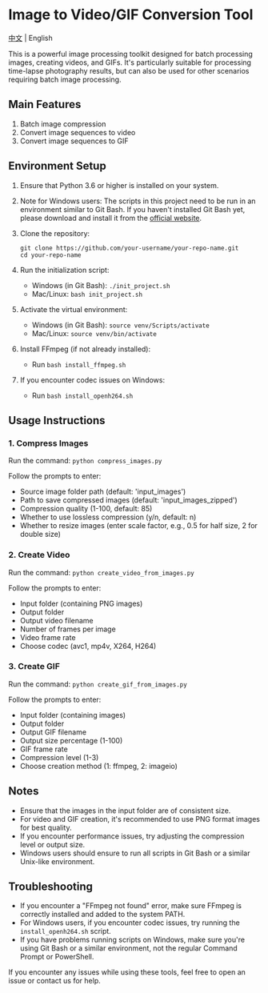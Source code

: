 # Image to Video/GIF Conversion Tool

[中文](README.md) | English

This is a powerful image processing toolkit designed for batch processing images, creating videos, and GIFs. It's particularly suitable for processing time-lapse photography results, but can also be used for other scenarios requiring batch image processing.

## Main Features

1. Batch image compression
2. Convert image sequences to video
3. Convert image sequences to GIF

## Environment Setup

1. Ensure that Python 3.6 or higher is installed on your system.

2. Note for Windows users: The scripts in this project need to be run in an environment similar to Git Bash. If you haven't installed Git Bash yet, please download and install it from the [official website](https://git-scm.com/download/win).

3. Clone the repository:
   ```
   git clone https://github.com/your-username/your-repo-name.git
   cd your-repo-name
   ```

4. Run the initialization script:
   - Windows (in Git Bash): `./init_project.sh`
   - Mac/Linux: `bash init_project.sh`

5. Activate the virtual environment:
   - Windows (in Git Bash): `source venv/Scripts/activate`
   - Mac/Linux: `source venv/bin/activate`

6. Install FFmpeg (if not already installed):
   - Run `bash install_ffmpeg.sh`

7. If you encounter codec issues on Windows:
   - Run `bash install_openh264.sh`

## Usage Instructions

### 1. Compress Images

Run the command: `python compress_images.py`

Follow the prompts to enter:
- Source image folder path (default: 'input_images')
- Path to save compressed images (default: 'input_images_zipped')
- Compression quality (1-100, default: 85)
- Whether to use lossless compression (y/n, default: n)
- Whether to resize images (enter scale factor, e.g., 0.5 for half size, 2 for double size)

### 2. Create Video

Run the command: `python create_video_from_images.py`

Follow the prompts to enter:
- Input folder (containing PNG images)
- Output folder
- Output video filename
- Number of frames per image
- Video frame rate
- Choose codec (avc1, mp4v, X264, H264)

### 3. Create GIF

Run the command: `python create_gif_from_images.py`

Follow the prompts to enter:
- Input folder (containing images)
- Output folder
- Output GIF filename
- Output size percentage (1-100)
- GIF frame rate
- Compression level (1-3)
- Choose creation method (1: ffmpeg, 2: imageio)

## Notes

- Ensure that the images in the input folder are of consistent size.
- For video and GIF creation, it's recommended to use PNG format images for best quality.
- If you encounter performance issues, try adjusting the compression level or output size.
- Windows users should ensure to run all scripts in Git Bash or a similar Unix-like environment.

## Troubleshooting

- If you encounter a "FFmpeg not found" error, make sure FFmpeg is correctly installed and added to the system PATH.
- For Windows users, if you encounter codec issues, try running the `install_openh264.sh` script.
- If you have problems running scripts on Windows, make sure you're using Git Bash or a similar environment, not the regular Command Prompt or PowerShell.

If you encounter any issues while using these tools, feel free to open an issue or contact us for help.
